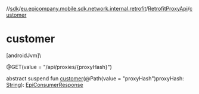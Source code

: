 //[sdk](../../../index.md)/[eu.epicompany.mobile.sdk.network.internal.retrofit](../index.md)/[RetrofitProxyApi](index.md)/[customer](customer.md)

# customer

[androidJvm]\

@GET(value = &quot;/api/proxies/{proxyHash}&quot;)

abstract suspend fun [customer](customer.md)(@Path(value = &quot;proxyHash&quot;)proxyHash: [String](https://kotlinlang.org/api/latest/jvm/stdlib/kotlin/-string/index.html)): [EpiConsumerResponse](../../eu.epicompany.mobile.sdk.network.model.proxy/-epi-consumer-response/index.md)
